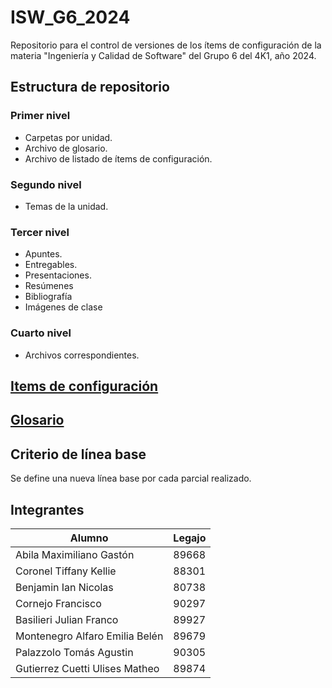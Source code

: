 # ISW_G6_2024

Repositorio para el control de versiones de los ítems de configuración de la materia "Ingeniería y Calidad de Software" del Grupo 6 del 4K1, año 2024.

## Estructura de repositorio

### Primer nivel

- Carpetas por unidad.
- Archivo de glosario.
- Archivo de listado de ítems de configuración.

### Segundo nivel

- Temas de la unidad.

### Tercer nivel

- Apuntes.
- Entregables.
- Presentaciones.
- Resúmenes
- Bibliografía
- Imágenes de clase

### Cuarto nivel

- Archivos correspondientes.

## [Items de configuración](itemsDeConfiguracion.md)

## [Glosario](glosario.md)

## Criterio de línea base

Se define una nueva línea base por cada parcial realizado.

## Integrantes

| Alumno                         | Legajo |
| ------------------------------ | ------ |
| Abila Maximiliano Gastón       | 89668  |
| Coronel Tiffany Kellie         | 88301  |
| Benjamin Ian Nicolas           | 80738  |
| Cornejo Francisco              | 90297  |
| Basilieri Julian Franco        | 89927  |
| Montenegro Alfaro Emilia Belén | 89679  |
| Palazzolo Tomás Agustin        | 90305  |
| Gutierrez Cuetti Ulises Matheo | 89874  |
